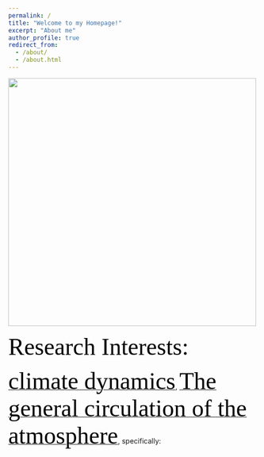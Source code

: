 ```yaml
---
permalink: /
title: "Welcome to my Homepage!"
excerpt: "About me"
author_profile: true
redirect_from: 
  - /about/
  - /about.html
---
```


<div align="left">
<img src = "https://upload.wikimedia.org/wikipedia/commons/thumb/9/9c/Earth_Global_Circulation_-_en.svg/1920px-Earth_Global_Circulation_-_en.svg.png" width="500">
</div>

<font face = "Times New Roman" color=black size=26>Research Interests:</font>

[<font face = "Times New Roman" color=black size=16>climate dynamics</font>](https://en.wikipedia.org/wiki/Climate_Dynamics), [<font face = "Times New Roman" color=black size=16>The general circulation of the atmosphere</font>](https://en.wikipedia.org/wiki/Atmospheric_circulation), specifically:


